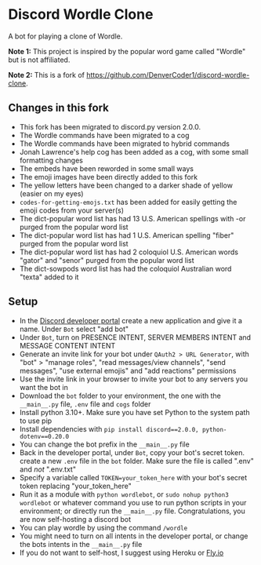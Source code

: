 # Discord Wordle Clone

A bot for playing a clone of Wordle.

**Note 1:** This project is inspired by the popular word game called "Wordle" but is not affiliated.

**Note 2:** This is a fork of https://github.com/DenverCoder1/discord-wordle-clone.

## Changes in this fork

- This fork has been migrated to discord.py version 2.0.0.
- The Wordle commands have been migrated to a cog
- The Wordle commands have been migrated to hybrid commands
- Jonah Lawrence's help cog has been added as a cog, with some small formatting changes
- The embeds have been reworded in some small ways
- The emoji images have been directly added to this fork
- The yellow letters have been changed to a darker shade of yellow (easier on my eyes)
- `codes-for-getting-emojs.txt` has been added for easily getting the emoji codes from your server(s)
- The dict-popular word list has had 13 U.S. American spellings with -or purged from the popular word list
- The dict-popular word list has had 1 U.S. American spelling "fiber" purged from the popular word list
- The dict-popular word list has had 2 coloquiol U.S. American words "gator" and "senor" purged from the popular word list
- The dict-sowpods word list has had the coloquiol Australian word "texta" added to it

## Setup

- In the [Discord developer portal](https://discord.com/developers/applications) create a new application and give it a name. Under `Bot` select "add bot"
- Under `Bot`, turn on PRESENCE INTENT, SERVER MEMBERS INTENT and MESSAGE CONTENT INTENT
- Generate an invite link for your bot under `QAuth2 > URL Generator`, with "bot" > "manage roles", "read messages/view channels", "send messages", "use external emojis" and "add reactions" permissions
- Use the invite link in your browser to invite your bot to any servers you want the bot in
- Download the `bot` folder to your environment, the one with the `__main__.py` file, `.env` file and `cogs` folder
- Install python 3.10+. Make sure you have set Python to the system path to use pip
- Install dependencies with `pip install discord==2.0.0, python-dotenv==0.20.0`
- You can change the bot prefix in the `__main__.py` file
- Back in the developer portal, under `Bot`, copy your bot's secret token. create a new `.env` file in the `bot` folder. Make sure the file is called ".env" and _not_ ".env.txt"
- Specify a variable called `TOKEN=your_token_here` with your bot's secret token replacing "your_token_here"
- Run it as a module with `python wordlebot`, or `sudo nohup python3 wordlebot` or whatever command you use to run python scripts in your environment; or directly run the `__main__.py` file. Congratulations, you are now self-hosting a discord bot
- You can play wordle by using the command `/wordle`
- You might need to turn on all intents in the developer portal, or change the bots intents in the `__main__.py` file
- If you do not want to self-host, I suggest using Heroku or [Fly.io](https://fly.io/docs/getting-started/)
